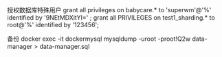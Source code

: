 授权数据库特殊用户
grant all privileges on babycare.* to 'superwm'@'%' identified by '9NEtMDXitYI=' ;
grant all PRIVILEGES on test1_sharding.* to root@'%' identified by '123456';


备份
docker exec -it dockermysql mysqldump -uroot -proot!Q2w  data-manager > data-manager.sql
